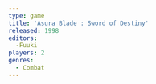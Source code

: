 ```yaml
---
type: game
title: 'Asura Blade : Sword of Destiny'
released: 1998
editors: 
  -Fuuki
players: 2
genres:
  - Combat
---
```

